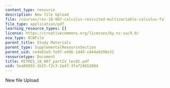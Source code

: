 ```yaml
---
content_type: resource
description: New file Upload
file: /courses/res-18-007-calculus-revisited-multivariable-calculus-fall-2011/5ea068551b15f2c32a473fa724b52804_MITRES_18_007_partIV_lec01.pdf
file_type: application/pdf
learning_resource_types: []
license: https://creativecommons.org/licenses/by-nc-sa/4.0/
ocw_type: OCWFile
parent_title: Study Materials
parent_type: SupplementalResourceSection
parent_uid: ce4e61e5-fe97-e496-1d45-c844a0290e31
resourcetype: Document
title: MITRES_18_007_partIV_lec01.pdf
uid: 5ea06855-1b15-f2c3-2a47-3fa724b52804
---
```

New file Upload